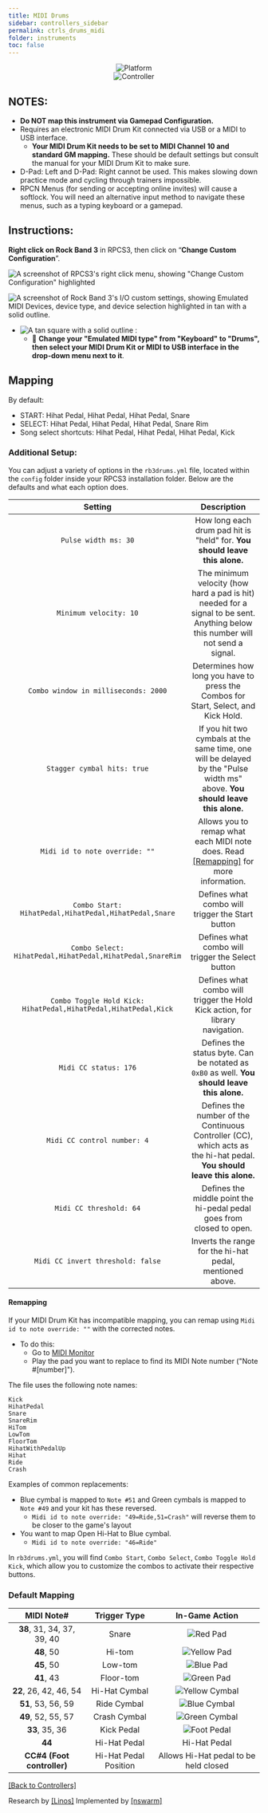 ```yaml
---
title: MIDI Drums
sidebar: controllers_sidebar
permalink: ctrls_drums_midi
folder: instruments
toc: false
---
```


<div align="center"> <img src="https://carlmylo.github.io/docu-rpcs3/images/instruments/plat/midi.png" alt="Platform" title="Platform"></div>

<div align="center"> <img src="https://carlmylo.github.io/docu-rpcs3/images/instruments/cont/mididrumscontroller.png" alt="Controller" title="Controller"></div>

## NOTES:

* **Do NOT map this instrument via Gamepad Configuration.**
* Requires an electronic MIDI Drum Kit connected via USB or a MIDI to USB interface.
	* **Your MIDI Drum Kit needs to be set to MIDI Channel 10 and standard GM mapping.**  These should be default settings but consult the manual for your MIDI Drum Kit to make sure.
* D-Pad: Left and D-Pad: Right cannot be used. This makes slowing down practice mode and cycling through trainers impossible.
* RPCN Menus (for sending or accepting online invites) will cause a softlock. You will need an alternative input method to navigate these menus, such as a typing keyboard or a gamepad.

## Instructions:

**Right click on Rock Band 3** in RPCS3, then click on “**Change Custom Configuration**”.  

![A screenshot of RPCS3's right click menu, showing "Change Custom Configuration" highlighted](https://carlmylo.github.io/docu-rpcs3/images/cust/rpcs3customconfigchange.png "Change Custom Configuration")

![A screenshot of Rock Band 3's I/O custom settings, showing Emulated MIDI Devices, device type, and device selection highlighted in tan with a solid outline.](https://carlmylo.github.io/docu-rpcs3/images/cust/iod.png "I/O")
* ![A tan square with a solid outline](https://carlmylo.github.io/docu-rpcs3/images/cust/smalltan.png "Tan Square") : 
	* 🥁 **Change your "Emulated MIDI type" from "Keyboard" to "Drums", then select your MIDI Drum Kit or MIDI to USB interface in the drop-down menu next to it**.

## Mapping
By default:
* START: Hihat Pedal, Hihat Pedal, Hihat Pedal, Snare
* SELECT: Hihat Pedal, Hihat Pedal, Hihat Pedal, Snare Rim
* Song select shortcuts: Hihat Pedal, Hihat Pedal, Hihat Pedal, Kick

### Additional Setup:

You can adjust a variety of options in the `rb3drums.yml` file, located within the `config` folder inside your RPCS3 installation folder.
Below are the defaults and what each option does.

| **Setting** | **Description** |
|:--------:|:-------------------:|
| `Pulse width ms: 30` | How long each drum pad hit is "held" for. **You should leave this alone.** |
| `Minimum velocity: 10` | The minimum velocity (how hard a pad is hit) needed for a signal to be sent. Anything below this number will not send a signal. |
| `Combo window in milliseconds: 2000` | Determines how long you have to press the Combos for Start, Select, and Kick Hold. |
| `Stagger cymbal hits: true` | If you hit two cymbals at the same time, one will be delayed by the "Pulse width ms" above. **You should leave this alone.** |
| `Midi id to note override: ""` | Allows you to remap what each MIDI note does. Read [[Remapping]](#remapping) for more information. |
| `Combo Start: HihatPedal,HihatPedal,HihatPedal,Snare` | Defines what combo will trigger the Start button |
| `Combo Select: HihatPedal,HihatPedal,HihatPedal,SnareRim` | Defines what combo will trigger the Select button |
| `Combo Toggle Hold Kick: HihatPedal,HihatPedal,HihatPedal,Kick` | Defines what combo will trigger the Hold Kick action, for library navigation. |
| `Midi CC status: 176` | Defines the status byte. Can be notated as `0xB0` as well. **You should leave this alone.** |
| `Midi CC control number: 4` | Defines the number of the Continuous Controller (CC), which acts as the hi-hat pedal. **You should leave this alone.** |
| `Midi CC threshold: 64` | Defines the middle point the hi-pedal pedal goes from closed to open. |
| `Midi CC invert threshold: false` | Inverts the range for the hi-hat pedal, mentioned above. |

#### Remapping
If your MIDI Drum Kit has incompatible mapping, you can remap using `Midi id to note override: ""` with the corrected notes.
* To do this:
	* Go to [MIDI Monitor](https://www.midimonitor.com/)
	* Play the pad you want to replace to find its MIDI Note number ("Note #[number]").

The file uses the following note names:

`Kick`  
`HihatPedal`  
`Snare`  
`SnareRim`  
`HiTom`  
`LowTom`  
`FloorTom`  
`HihatWithPedalUp`  
`Hihat`  
`Ride`  
`Crash`

Examples of common replacements:
* Blue cymbal is mapped to `Note #51` and Green cymbals is mapped to `Note #49` and your kit has these reversed.
	* `Midi id to note override: "49=Ride,51=Crash"` will reverse them to be closer to the game's layout
* You want to map Open Hi-Hat to Blue cymbal.
	* `Midi id to note override: "46=Ride"`

In `rb3drums.yml`, you will find `Combo Start`, `Combo Select`, `Combo Toggle Hold Kick`, which allow you to customize the combos to activate their respective buttons.

### Default Mapping

| **MIDI Note#** | **Trigger Type** | **In-Game Action** |
|:--------:|:-------------------:|:-----------------:|
| **38**, 31, 34, 37, 39, 40 | Snare | ![Red Pad](https://carlmylo.github.io/docu-rpcs3/images/btns/drms/rb/rp.png "Red Pad") |
| **48**, 50 | Hi-tom | ![Yellow Pad](https://carlmylo.github.io/docu-rpcs3/images/btns/drms/rb/yp.png "Yellow Pad") |
| **45**, 50 | Low-tom | ![Blue Pad](https://carlmylo.github.io/docu-rpcs3/images/btns/drms/rb/bp.png "Blue Pad") |
| **41**, 43 | Floor-tom | ![Green Pad](https://carlmylo.github.io/docu-rpcs3/images/btns/drms/rb/gp.png "Green Pad") |
| **22**, 26, 42, 46, 54 | Hi-Hat Cymbal | ![Yellow Cymbal](https://carlmylo.github.io/docu-rpcs3/images/btns/drms/rb/yc.png "Yellow Cymbal") |
| **51**, 53, 56, 59 | Ride Cymbal | ![Blue Cymbal](https://carlmylo.github.io/docu-rpcs3/images/btns/drms/rb/bc.png "Blue Cymbal") |
| **49**, 52, 55, 57 | Crash Cymbal | ![Green Cymbal](https://carlmylo.github.io/docu-rpcs3/images/btns/drms/rb/gc.png "Green Cymbal") |
| **33**, 35, 36 | Kick Pedal | ![Foot Pedal](https://carlmylo.github.io/docu-rpcs3/images/btns/drms/rb/kp.png "Foot Pedal") |
| **44** | Hi-Hat Pedal | Hi-Hat Pedal |
| **CC#4 (Foot controller)** | Hi-Hat Pedal Position | Allows Hi-Hat pedal to be held closed |

[[Back to Controllers]](https://rb3pc.milohax.org/english/controllers/)


Research by [[Linos]](https://www.youtube.com/@LinosMelendi)
Implemented by [[nswarm]](https://github.com/nswarm)